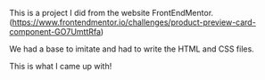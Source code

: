 This is a project I did from the website FrontEndMentor. (https://www.frontendmentor.io/challenges/product-preview-card-component-GO7UmttRfa)

We had a base to imitate and had to write the HTML and CSS files.

This is what I came up with!
